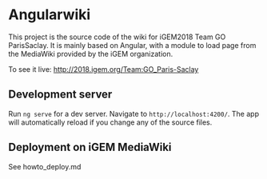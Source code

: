# Angularwiki

This project is the source code of the wiki for iGEM2018 Team GO ParisSaclay. It is mainly based on Angular,
with a module to load page from the MediaWiki provided by the iGEM organization.

To see it live: http://2018.igem.org/Team:GO_Paris-Saclay


## Development server

Run `ng serve` for a dev server. Navigate to `http://localhost:4200/`. The app will automatically reload if you change any of the source files.

## Deployment on iGEM MediaWiki

See howto_deploy.md

